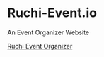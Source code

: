 # Ruchi-Event.io
An Event Organizer Website

<a href="https://anonys6.github.io/Ruchi-Event.io/">Ruchi Event Organizer</a>
